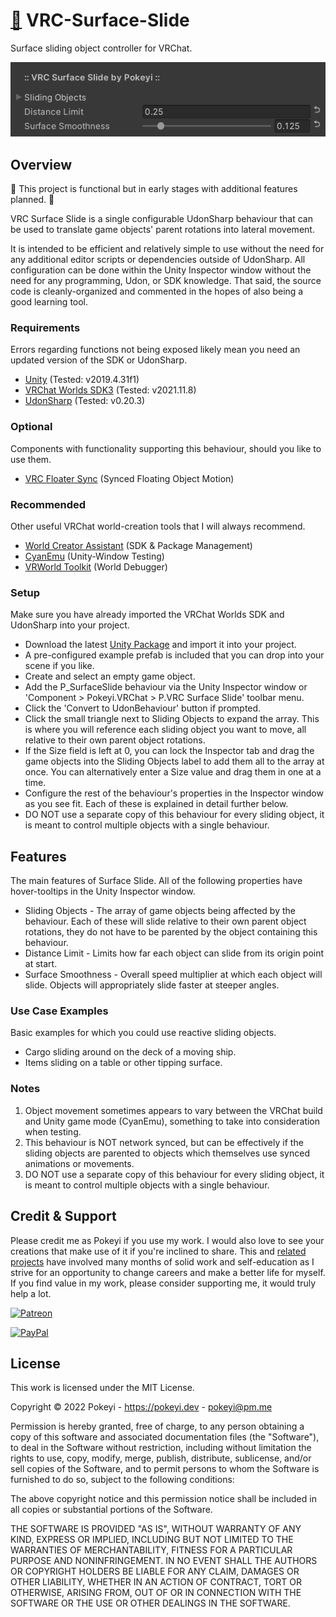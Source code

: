 # [💾](https://github.com/Pokeyi/VRC-Surface-Slide/blob/main/P_SurfaceSlide.cs) VRC-Surface-Slide <!-- [![Downloads](https://img.shields.io/github/downloads/Pokeyi/VRC-Surface-Slide/total?label=Downloads&logo=github)](https://github.com/Pokeyi/VRC-Surface-Slide/releases) -->
Surface sliding object controller for VRChat.

![Surface Slide](P_SurfaceSlide.png)

## Overview
🚧 This project is functional but in early stages with additional features planned. 🚧

VRC Surface Slide is a single configurable UdonSharp behaviour that can be used to translate game objects' parent rotations into lateral movement.

It is intended to be efficient and relatively simple to use without the need for any additional editor scripts or dependencies outside of UdonSharp. All configuration can be done within the Unity Inspector window without the need for any programming, Udon, or SDK knowledge. That said, the source code is cleanly-organized and commented in the hopes of also being a good learning tool.

### Requirements
Errors regarding functions not being exposed likely mean you need an updated version of the SDK or UdonSharp.
- [Unity](https://docs.vrchat.com/docs/current-unity-version) (Tested: v2019.4.31f1)
- [VRChat Worlds SDK3](https://vrchat.com/home/download) (Tested: v2021.11.8)
- [UdonSharp](https://github.com/MerlinVR/UdonSharp) (Tested: v0.20.3)

### Optional
Components with functionality supporting this behaviour, should you like to use them.
- [VRC Floater Sync](https://github.com/Pokeyi/VRC-Floater-Sync) (Synced Floating Object Motion)

### Recommended
Other useful VRChat world-creation tools that I will always recommend.
- [World Creator Assistant](https://github.com/Varneon/WorldCreatorAssistant) (SDK & Package Management)
- [CyanEmu](https://github.com/CyanLaser/CyanEmu) (Unity-Window Testing)
- [VRWorld Toolkit](https://github.com/oneVR/VRWorldToolkit) (World Debugger)

### Setup
Make sure you have already imported the VRChat Worlds SDK and UdonSharp into your project.
- Download the latest [Unity Package](https://github.com/Pokeyi/VRC-Surface-Slide/releases) and import it into your project.
- A pre-configured example prefab is included that you can drop into your scene if you like.
- Create and select an empty game object.
- Add the P_SurfaceSlide behaviour via the Unity Inspector window or 'Component > Pokeyi.VRChat > P.VRC Surface Slide' toolbar menu.
- Click the 'Convert to UdonBehaviour' button if prompted.
- Click the small triangle next to Sliding Objects to expand the array. This is where you will reference each sliding object you want to move, all relative to their own parent object rotations.
- If the Size field is left at 0, you can lock the Inspector tab and drag the game objects into the Sliding Objects label to add them all to the array at once. You can alternatively enter a Size value and drag them in one at a time.
- Configure the rest of the behaviour's properties in the Inspector window as you see fit. Each of these is explained in detail further below.
- DO NOT use a separate copy of this behaviour for every sliding object, it is meant to control multiple objects with a single behaviour.

## Features
The main features of Surface Slide. All of the following properties have hover-tooltips in the Unity Inspector window.
- Sliding Objects - The array of game objects being affected by the behaviour. Each of these will slide relative to their own parent object rotations, they do not have to be parented by the object containing this behaviour.
- Distance Limit - Limits how far each object can slide from its origin point at start.
- Surface Smoothness - Overall speed multiplier at which each object will slide. Objects will appropriately slide faster at steeper angles.

### Use Case Examples
Basic examples for which you could use reactive sliding objects.
- Cargo sliding around on the deck of a moving ship.
- Items sliding on a table or other tipping surface.

### Notes
1. Object movement sometimes appears to vary between the VRChat build and Unity game mode (CyanEmu), something to take into consideration when testing.
2. This behaviour is NOT network synced, but can be effectively if the sliding objects are parented to objects which themselves use synced animations or movements.
3. DO NOT use a separate copy of this behaviour for every sliding object, it is meant to control multiple objects with a single behaviour.

## Credit & Support
Please credit me as Pokeyi if you use my work. I would also love to see your creations that make use of it if you're inclined to share. This and [related projects](https://github.com/Pokeyi/pokeyi.github.io#my-projects) have involved many months of solid work and self-education as I strive for an opportunity to change careers and make a better life for myself. If you find value in my work, please consider supporting me, it would truly help a lot.

[![Patreon](https://img.shields.io/badge/Patreon-Support-red?logo=patreon)](https://patreon.com/pokeyi)

[![PayPal](https://img.shields.io/badge/PayPal-Donate-blue?logo=paypal)](https://www.paypal.com/donate?hosted_button_id=XFBLJ5GNSLGRC)

## License
This work is licensed under the MIT License.

Copyright © 2022 Pokeyi - https://pokeyi.dev - [pokeyi@pm.me](mailto:pokeyi@pm.me)

Permission is hereby granted, free of charge, to any person obtaining a copy
of this software and associated documentation files (the "Software"), to deal
in the Software without restriction, including without limitation the rights
to use, copy, modify, merge, publish, distribute, sublicense, and/or sell
copies of the Software, and to permit persons to whom the Software is
furnished to do so, subject to the following conditions:

The above copyright notice and this permission notice shall be included in all
copies or substantial portions of the Software.

THE SOFTWARE IS PROVIDED "AS IS", WITHOUT WARRANTY OF ANY KIND, EXPRESS OR
IMPLIED, INCLUDING BUT NOT LIMITED TO THE WARRANTIES OF MERCHANTABILITY,
FITNESS FOR A PARTICULAR PURPOSE AND NONINFRINGEMENT. IN NO EVENT SHALL THE
AUTHORS OR COPYRIGHT HOLDERS BE LIABLE FOR ANY CLAIM, DAMAGES OR OTHER
LIABILITY, WHETHER IN AN ACTION OF CONTRACT, TORT OR OTHERWISE, ARISING FROM,
OUT OF OR IN CONNECTION WITH THE SOFTWARE OR THE USE OR OTHER DEALINGS IN THE
SOFTWARE.
